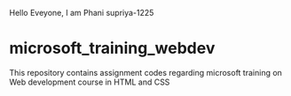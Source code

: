 Hello Eveyone,
I am Phani supriya-1225
# microsoft_training_webdev
This repository contains assignment codes regarding microsoft training on Web development course in HTML and CSS 

